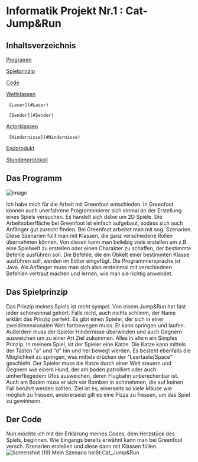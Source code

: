 # Informatik Projekt Nr.1 : Cat-Jump&Run


## Inhaltsverzeichnis

[Programm](#Programm)

[Spielprinzip](#Spielprinzip)

[Code](#Code)
   
   [Weltklassen](#Weltklassen)
     
     [Laser](#Laser)
     
     [Sender](#Sender)
   
   [Actorklassen](#Actorklassen)
     
     [Hindernisse](#Hindernisse)

[Endprodukt](#Endprodukt) 

[Stundenprotokoll](https://github.com/L-Edler/Blog-2022/blob/main/Stundentagebuch.md)
 

## Das Programm <a name="Programm"></a>

![image](https://user-images.githubusercontent.com/111414185/208302437-4ef429f7-3aab-4fd0-9d5a-947c677f55bd.png)

Ich habe mich für die Arbeit mit Greenfoot entschieden. In Greenfoot können auch unerfahrene Programnmierer sich einmal an der Erstellung eines Spiels versuchen. Es handelt sich dabei um 2D Spiele. Die Arbeitsoberfläche bei Greenfoot ist einfach aufgebaut, sodass sich auch Anfänger gut zurecht finden. Bei Greenfoot arbeitet man mit sog. Szenarien. Diese Szenarien füllt man mit Klassen, die ganz verschiedene Rollen übernehmen können. Von diesen kann man beliebig viele erstellen um z.B eine Spielwelt zu erstellen oder einen Charakter zu schaffen, der bestimmte Befehle ausführen soll.
Die Befehle, die ein Obkelt einer bestimmten Klasse ausführen soll, werden im Editor eingefügt. Die Programmiersprache ist Java. Als Anfänger muss man sich also ersteinmal mit verschiednen Befehlen vertraut machen und lernen, wie man sie richtig anwendet.

## Das Spielprinzip <a name="Spielprinzip"></a>

Das Prinzip meines Spiels ist recht sympel. Von einem Jump&Run hat fast jeder schoneinmal gehört. Falls nicht, auch nichts schlimm, der Name erklärt das Prinzip perfekt. Es gibt einen Spieler, der sich in einer zweidimensionalen Welt fortbewegen muss. Er kann springen und laufen. Außerdem muss der Spieler Hindernisse überwinden und auch Gegnern ausweichen um zu einer Art Ziel zukommen. Alles in allem ein Simples Prinzip. In meinem Spiel, ist der Spieler eine Katze. Die Katze kann mittels der Tasten "a" und "d" hin und her bewegt werden. Es besteht ebenfalls die Möglichkeit zu springen, was mittels drücken der "Leertaste/Space" geschieht. Der Spieler muss die Katze durch einer Welt steuern und Gegnern wie einem Hund, der am boden patrolliert oder auch umherfliegedem Ufos ausweichen, deren Flugbahn unberechenbar ist. Auch am Boden muss er sich vor Bomben in achtnehmen, die auf keinen Fall berührt werden sollten. Ziel ist es, einerseits so viele Mäuse wie möglich zu fressen, andererseist gilt es eine Pizza zu fressen, um das Spiel zu gewinnenn.

## Der Code <a name="Code"></a>

Nun möchte ich mit der Erklärung meines Codes, dem Herzstück des Spiels, beginnen. Wie Eingangs bereits erwähnt kann man bei Greenfoot versch. Szenarien erstellen und diese dann mit Klassen füllen. 
![Screenshot (19)](https://user-images.githubusercontent.com/111414185/208303576-6b1481fb-2f3d-4d99-80af-3e59a2062ab0.png)
Mein Szenario heißt:Cat_Jump&Run






